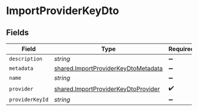 # ImportProviderKeyDto


## Fields

| Field                                                                                      | Type                                                                                       | Required                                                                                   | Description                                                                                |
| ------------------------------------------------------------------------------------------ | ------------------------------------------------------------------------------------------ | ------------------------------------------------------------------------------------------ | ------------------------------------------------------------------------------------------ |
| `description`                                                                              | *string*                                                                                   | :heavy_minus_sign:                                                                         | N/A                                                                                        |
| `metadata`                                                                                 | [shared.ImportProviderKeyDtoMetadata](../../models/shared/importproviderkeydtometadata.md) | :heavy_minus_sign:                                                                         | N/A                                                                                        |
| `name`                                                                                     | *string*                                                                                   | :heavy_minus_sign:                                                                         | N/A                                                                                        |
| `provider`                                                                                 | [shared.ImportProviderKeyDtoProvider](../../models/shared/importproviderkeydtoprovider.md) | :heavy_check_mark:                                                                         | N/A                                                                                        |
| `providerKeyId`                                                                            | *string*                                                                                   | :heavy_minus_sign:                                                                         | N/A                                                                                        |